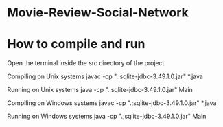 # Movie-Review-Social-Network

# How to compile and run
Open the terminal inside the src directory of the project

Compiling on Unix systems
javac -cp ".:sqlite-jdbc-3.49.1.0.jar" *.java

Running on Unix systems
java -cp ".:sqlite-jdbc-3.49.1.0.jar" Main


Compiling on Windows systems
javac -cp ".;sqlite-jdbc-3.49.1.0.jar" *.java

Running on Windows systems
java -cp ".;sqlite-jdbc-3.49.1.0.jar" Main